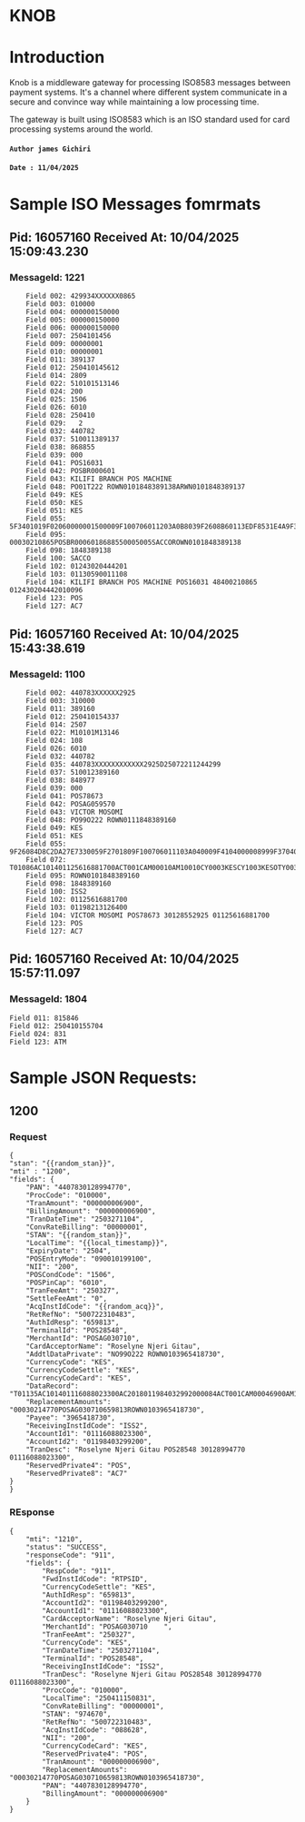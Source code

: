 
# KNOB

# Introduction
Knob is a middleware gateway for processing ISO8583 messages between payment systems. It's a
channel where different system communicate in a secure and convince way while maintaining a
low processing time.

The gateway is built using ISO8583 which is an ISO standard used for card processing systems
around the world.

#### `Author james Gichiri`
#### `Date : 11/04/2025 `



# Sample ISO Messages fomrmats


## Pid: 16057160 Received At: 10/04/2025 15:09:43.230
### MessageId: 1221

        Field 002: 429934XXXXXX0865
        Field 003: 010000
        Field 004: 000000150000
        Field 005: 000000150000
        Field 006: 000000150000
        Field 007: 2504101456
        Field 009: 00000001
        Field 010: 00000001
        Field 011: 389137
        Field 012: 250410145612
        Field 014: 2809
        Field 022: 510101513146
        Field 024: 200
        Field 025: 1506
        Field 026: 6010
        Field 028: 250410
        Field 029:   2
        Field 032: 440782
        Field 037: 510011389137
        Field 038: 868855
        Field 039: 000
        Field 041: POS16031
        Field 042: POSBR000601
        Field 043: KILIFI BRANCH POS MACHINE
        Field 048: PO01T222 ROWN0101848389138ARWN0101848389137
        Field 049: KES
        Field 050: KES
        Field 051: KES
        Field 055: 5F3401019F02060000001500009F100706011203A0B8039F2608B60113EDF8531E4A9F360209089F3704E6B8873C
        Field 095: 00030210865POSBR0006018688550005005SACCOROWN0101848389138
        Field 098: 1848389138
        Field 100: SACCO
        Field 102: 01243020444201
        Field 103: 01130590011108
        Field 104: KILIFI BRANCH POS MACHINE POS16031 48400210865 012430204442010096
        Field 123: POS
        Field 127: AC7




## Pid: 16057160 Received At: 10/04/2025 15:43:38.619
### MessageId: 1100

        Field 002: 440783XXXXXX2925
        Field 003: 310000
        Field 011: 389160
        Field 012: 250410154337
        Field 014: 2507
        Field 022: M10101M13146
        Field 024: 108
        Field 026: 6010
        Field 032: 440782
        Field 035: 440783XXXXXXXXXXXX2925D25072211244299
        Field 037: 510012389160
        Field 038: 848977
        Field 039: 000
        Field 041: POS78673
        Field 042: POSAG059570
        Field 043: VICTOR MOSOMI
        Field 048: PO99O222 ROWN0111848389160
        Field 049: KES
        Field 051: KES
        Field 055: 9F26084D8C2DA27E7330059F2701809F100706011103A040009F4104000008999F370403255F109F36020075950500000000009A032504109C01009F02060000000000005F2A020404820200009F1A0204049F03060000000000009F3303E040C88407A00000000310109F34033F00009F3501229F1E0834363830323031325F3401014F07A00000000310109F6E0420200000
        Field 072: T01086AC101401125616881700ACT001CAM00010AM10010CY0003KESCY1003KESOTY00320aRTY00322aTYP00320a
        Field 095: ROWN0101848389160
        Field 098: 1848389160
        Field 100: ISS2
        Field 102: 01125616881700
        Field 103: 01198213126400
        Field 104: VICTOR MOSOMI POS78673 30128552925 01125616881700
        Field 123: POS
        Field 127: AC7


## Pid: 16057160 Received At: 10/04/2025 15:57:11.097
### MessageId: 1804

    Field 011: 815846
    Field 012: 250410155704
    Field 024: 831
    Field 123: ATM



# Sample JSON Requests:
## 1200

### Request



    {
    "stan": "{{random_stan}}",
    "mti" : "1200",
    "fields": {
        "PAN": "4407830128994770",
        "ProcCode": "010000",
        "TranAmount": "000000006900",
        "BillingAmount": "000000006900",
        "TranDateTime": "2503271104",
        "ConvRateBilling": "00000001",
        "STAN": "{{random_stan}}",
        "LocalTime": "{{local_timestamp}}",
        "ExpiryDate": "2504",
        "POSEntryMode": "090010199100",
        "NII": "200",
        "POSCondCode": "1506",
        "POSPinCap": "6010",
        "TranFeeAmt": "250327",
        "SettleFeeAmt": "0",
        "AcqInstIdCode": "{{random_acq}}",
        "RetRefNo": "500722310483",
        "AuthIdResp": "659813",
        "TerminalId": "POS28548",
        "MerchantId": "POSAG030710",
        "CardAcceptorName": "Roselyne Njeri Gitau",
        "AddtlDataPrivate": "NO99O222 ROWN0103965418730",
        "CurrencyCode": "KES",
        "CurrencyCodeSettle": "KES",
        "CurrencyCodeCard": "KES",
        "DataRecord": "T01135AC101401116088023300AC2018011984032992000084ACT001CAM00046900AM10046900AM20046900CY0003KESCY1003KESCY2003KESOTY003207RTY003227TYP003207",
        "ReplacementAmounts": "00030214770POSAG030710659813ROWN0103965418730",
        "Payee": "3965418730",
        "ReceivingInstIdCode": "ISS2",
        "AccountId1": "01116088023300",
        "AccountId2": "01198403299200",
        "TranDesc": "Roselyne Njeri Gitau POS28548 30128994770 01116088023300",
        "ReservedPrivate4": "POS",
        "ReservedPrivate8": "AC7"
    }
    }

### REsponse

    {
        "mti": "1210",
        "status": "SUCCESS",
        "responseCode": "911",
        "fields": {
            "RespCode": "911",
            "FwdInstIdCode": "RTPSID",
            "CurrencyCodeSettle": "KES",
            "AuthIdResp": "659813",
            "AccountId2": "01198403299200",
            "AccountId1": "01116088023300",
            "CardAcceptorName": "Roselyne Njeri Gitau",
            "MerchantId": "POSAG030710    ",
            "TranFeeAmt": "250327",
            "CurrencyCode": "KES",
            "TranDateTime": "2503271104",
            "TerminalId": "POS28548",
            "ReceivingInstIdCode": "ISS2",
            "TranDesc": "Roselyne Njeri Gitau POS28548 30128994770 01116088023300",
            "ProcCode": "010000",
            "LocalTime": "250411150831",
            "ConvRateBilling": "00000001",
            "STAN": "974670",
            "RetRefNo": "500722310483",
            "AcqInstIdCode": "088628",
            "NII": "200",
            "CurrencyCodeCard": "KES",
            "ReservedPrivate4": "POS",
            "TranAmount": "000000006900",
            "ReplacementAmounts": "00030214770POSAG030710659813ROWN0103965418730",
            "PAN": "4407830128994770",
            "BillingAmount": "000000006900"
        }
    }





